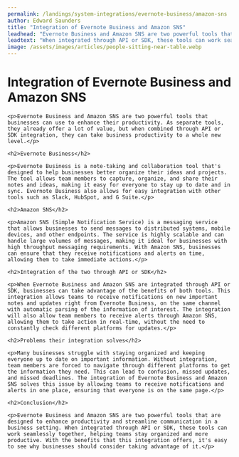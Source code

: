 ```yaml
---
permalink: /landings/system-integrations/evernote-business/amazon-sns
author: Edward Saunders
title: "Integration of Evernote Business and Amazon SNS"
leadhead: "Evernote Business and Amazon SNS are two powerful tools that are designed to enhance productivity and streamline communication in a business setting"
leadtext: "When integrated through API or SDK, these tools can work seamlessly together, helping teams stay organized and more productive. With the benefits that this integration offers, it's easy to see why businesses should consider taking advantage of it."
image: /assets/images/articles/people-sitting-near-table.webp
---
```

<div class="arttext">
	<h1>Integration of Evernote Business and Amazon SNS</h1>

	<p>Evernote Business and Amazon SNS are two powerful tools that businesses can use to enhance their productivity. As separate tools, they already offer a lot of value, but when combined through API or SDK integration, they can take business productivity to a whole new level.</p>

	<h2>Evernote Business</h2>

	<p>Evernote Business is a note-taking and collaboration tool that's designed to help businesses better organize their ideas and projects. The tool allows team members to capture, organize, and share their notes and ideas, making it easy for everyone to stay up to date and in sync. Evernote Business also allows for easy integration with other tools such as Slack, HubSpot, and G Suite.</p>

	<h2>Amazon SNS</h2>

	<p>Amazon SNS (Simple Notification Service) is a messaging service that allows businesses to send messages to distributed systems, mobile devices, and other endpoints. The service is highly scalable and can handle large volumes of messages, making it ideal for businesses with high throughput messaging requirements. With Amazon SNS, businesses can ensure that they receive notifications and alerts on time, allowing them to take immediate actions.</p>

	<h2>Integration of the two through API or SDK</h2>

	<p>When Evernote Business and Amazon SNS are integrated through API or SDK, businesses can take advantage of the benefits of both tools. This integration allows teams to receive notifications on new important notes and updates right from Evernote Business, on the same channel with automatic parsing of the information of interest. The integration will also allow team members to receive alerts through Amazon SNS, allowing them to take action in real-time, without the need to constantly check different platforms for updates.</p>

	<h2>Problems their integration solves</h2>

	<p>Many businesses struggle with staying organized and keeping everyone up to date on important information. Without integration, team members are forced to navigate through different platforms to get the information they need. This can lead to confusion, missed updates, and missed deadlines. The integration of Evernote Business and Amazon SNS solves this issue by allowing teams to receive notifications and alerts in one place, ensuring that everyone is on the same page.</p>

	<h2>Conclusion</h2>

	<p>Evernote Business and Amazon SNS are two powerful tools that are designed to enhance productivity and streamline communication in a business setting. When integrated through API or SDK, these tools can work seamlessly together, helping teams stay organized and more productive. With the benefits that this integration offers, it's easy to see why businesses should consider taking advantage of it.</p>

</div>